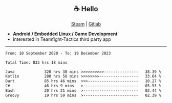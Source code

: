 <h2 align="center"> ☕ Hello </h2>

<p align="center">
  <a href="https://steamcommunity.com/id/Niforances/">Steam</a> |
  <a href="https://gitlab.com/niforances">Gitlab</a>
</p>

 - **Android / Embedded Linux / Game Development**
 - Interested in Teamfight-Tactics third party app

------

<!--START_SECTION:waka-->

```txt
From: 10 September 2020 - To: 19 December 2023

Total Time: 835 hrs 18 mins

Java             320 hrs 38 mins >>>>>>>>>>---------------   38.39 %
Kotlin           280 hrs 58 mins >>>>>>>>-----------------   33.64 %
Dart             85 hrs 46 mins  >>>----------------------   10.27 %
C#               46 hrs 9 mins   >------------------------   05.53 %
Bash             20 hrs 21 mins  >------------------------   02.44 %
Groovy           19 hrs 59 mins  >------------------------   02.39 %
```

<!--END_SECTION:waka-->
